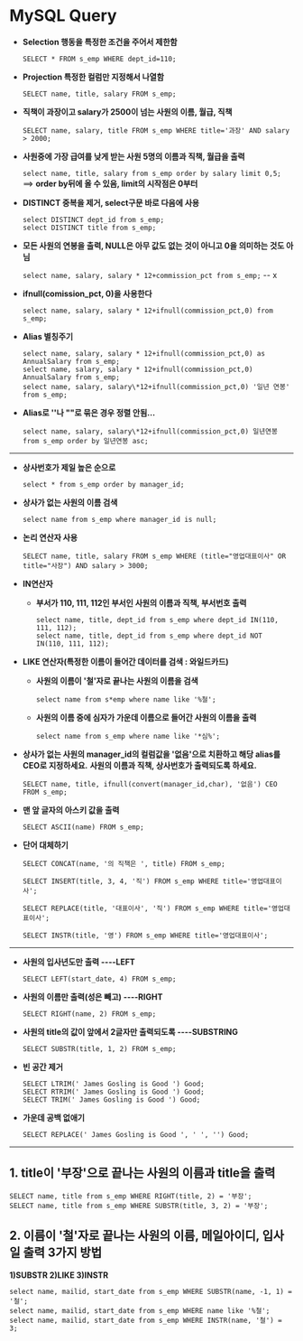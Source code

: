 # MySQL Query

- **Selection 행동을 특정한 조건을 주어서 제한함**

  `SELECT * FROM s_emp WHERE dept_id=110;`

* **Projection 특정한 컬럼만 지정해서 나열함**

  `SELECT name, title, salary FROM s_emp;`

* **직책이 과장이고 salary가 2500이 넘는 사원의 이름, 월급, 직책**

  `SELECT name, salary, title FROM s_emp WHERE title='과장' AND salary > 2000;`

* **사원중에 가장 급여를 낮게 받는 사원 5명의 이름과 직책, 월급을 출력**

  `select name, title, salary from s_emp order by salary limit 0,5;`
  ==> **order by뒤에 올 수 있음, limit의 시작점은 0부터**

* **DISTINCT 중복을 제거, select구문 바로 다음에 사용**
  ```
  select DISTINCT dept_id from s_emp;
  select DISTINCT title from s_emp;
  ```
  
* **모든 사원의 연봉을 출력, NULL은 아무 값도 없는 것이 아니고 0을 의미하는 것도 아님**

  `select name, salary, salary * 12+commission_pct from s_emp;` -- x

* **ifnull(comission_pct, 0)을 사용한다**

  `select name, salary, salary * 12+ifnull(commission_pct,0) from s_emp;`

* **Alias 별칭주기**

  ```
  select name, salary, salary * 12+ifnull(commission_pct,0) as AnnualSalary from s_emp;
  select name, salary, salary * 12+ifnull(commission_pct,0) AnnualSalary from s_emp;
  select name, salary, salary\*12+ifnull(commission_pct,0) '일년 연봉' from s_emp;
  ```

* **Alias로 ''나 ""로 묶은 경우 정렬 안됨...**

  `select name, salary, salary\*12+ifnull(commission_pct,0) 일년연봉 from s_emp order by 일년연봉 asc;`

<hr/>

- **상사번호가 제일 높은 순으로**

  `select * from s_emp order by manager_id;`

- **상사가 없는 사원의 이름 검색**

  `select name from s_emp where manager_id is null;`

* **논리 연산자 사용**

  `SELECT name, title, salary FROM s_emp WHERE (title="영업대표이사" OR title="사장") AND salary > 3000;`

* **IN연산자**

  - **부서가 110, 111, 112인 부서인 사원의 이름과 직책, 부서번호 출력**
    ```
    select name, title, dept_id from s_emp where dept_id IN(110, 111, 112);
    select name, title, dept_id from s_emp where dept_id NOT IN(110, 111, 112);
    ```

* **LIKE 연산자(특정한 이름이 들어간 데이터를 검색 : 와일드카드)**

  - **사원의 이름이 '철'자로 끝나는 사원의 이름을 검색**

    `select name from s*emp where name like '%철';`

  - **사원의 이름 중에 심자가 가운데 이름으로 들어간 사원의 이름을 출력**

    `select name from s_emp where name like '*심%';`

* **상사가 없는 사원의 manager_id의 컬럼값을 '없음'으로 치환하고 해당 alias를 CEO로 지정하세요.**
  **사원의 이름과 직책, 상사번호가 출력되도록 하세요.**

  `SELECT name, title, ifnull(convert(manager_id,char), '없음') CEO FROM s_emp;`

* **맨 앞 글자의 아스키 값을 출력**

  `SELECT ASCII(name) FROM s_emp;`

* **단어 대체하기**

  ```
  SELECT CONCAT(name, '의 직책은 ', title) FROM s_emp;

  SELECT INSERT(title, 3, 4, '직') FROM s_emp WHERE title='영업대표이사';

  SELECT REPLACE(title, '대표이사', '직') FROM s_emp WHERE title='영업대표이사';

  SELECT INSTR(title, '영') FROM s_emp WHERE title='영업대표이사';
  ```

<hr/>

- **사원의 입사년도만 출력 ----LEFT**

  `SELECT LEFT(start_date, 4) FROM s_emp;`

* **사원의 이름만 출력(성은 빼고) ----RIGHT**

  `SELECT RIGHT(name, 2) FROM s_emp;`

* **사원의 title의 값이 앞에서 2글자만 출력되도록 ----SUBSTRING**

  `SELECT SUBSTR(title, 1, 2) FROM s_emp;`

* **빈 공간 제거**

  ```
  SELECT LTRIM(' James Gosling is Good ') Good;
  SELECT RTRIM(' James Gosling is Good ') Good;
  SELECT TRIM(' James Gosling is Good ') Good;
  ```

* **가운데 공백 없애기**

  `SELECT REPLACE(' James Gosling is Good ', ' ', '') Good;`

<hr/>

## 1. title이 '부장'으로 끝나는 사원의 이름과 title을 출력

```
SELECT name, title from s_emp WHERE RIGHT(title, 2) = '부장';
SELECT name, title from s_emp WHERE SUBSTR(title, 3, 2) = '부장';
```

## 2. 이름이 '철'자로 끝나는 사원의 이름, 메일아이디, 입사일 출력 3가지 방법

**1)SUBSTR 2)LIKE 3)INSTR**

```
select name, mailid, start_date from s_emp WHERE SUBSTR(name, -1, 1) = '철';
select name, mailid, start_date from s_emp WHERE name like '%철';
select name, mailid, start_date from s_emp WHERE INSTR(name, '철') = 3;
```
